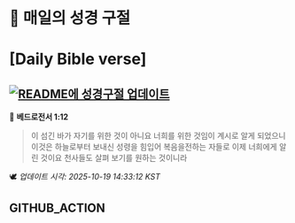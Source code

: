 # 🙏 매일의 성경 구절
# [Daily Bible verse]
## [![README에 성경구절 업데이트](https://github.com/DONGSUKA/first_test/actions/workflows/update-readme-bible.yml/badge.svg)](https://github.com/DONGSUKA/first_test/actions/workflows/update-readme-bible.yml)
<!-- START_BIBLE_VERSE -->
📖 **베드로전서 1:12**
> 이 섬긴 바가 자기를 위한 것이 아니요 너희를 위한 것임이 계시로 알게 되었으니 이것은 하늘로부터 보내신 성령을 힘입어 복음을전하는 자들로 이제 너희에게 알린 것이요 천사들도 살펴 보기를 원하는 것이니라

🕊️ _업데이트 시각: 2025-10-19 14:33:12 KST_
  <!-- END_BIBLE_VERSE -->
## GITHUB_ACTION
